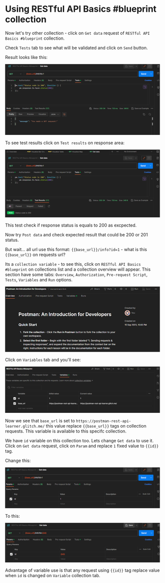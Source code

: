 # Using RESTful API Basics #blueprint collection

Now let's try other collection - click on `Get data` request of `RESTful API Basics #blueprint` collection.

Check `Tests` tab to see what will be validated and click on `Send` button.

Result looks like this:

![RESTful API Tests tab](images/restful_get_data.png "RESTful API Tests tab")

To see test results click on `Test results` on response area:

![RESTful API Test Results response tab](images/restful_get_data_test_response.png "RESTful API Test Results response tab")

This test check if response status is equals to 200 as excpected.

Now try `Post data` and check expected result that could be 200 or 201 status.

But wait... all url use this format: `{{base_url}}/info?id=1` - what is this `{{base_url}}` on requests url?

Its a `collection variable` - to see this, click on `RESTful API Basics #blueprint` on collections list and a collection overview will appear. This section have some tabs: `Overview`, `Authorization`, `Pre-request Script`, `Tests`, `Variables` and `Run` options.

![RESTful API Overview](images/restful_get_data_overview.png "RESTful API Overview")

Click on `Variables` tab and you'll see:

![RESTful API Variables](images/restful_variables.png "RESTful API Variables")

Now we see that `base_url` is set to `https://postman-rest-api-learner.glitch.me/` this value replace `{{base_url}}` tags on collection requests. This variable is available to this specifc collection.

We have `id` variable on this collection too. Lets change `Get data` to use it. Click on `Get data` request, click on `Param` and replace `1` fixed value to `{{id}}` tag.

Change this:

![RESTful API Get data fixed Params](images/restful_get_data_params_fixed.png "RESTful API Get data fixed Params")

To this:

![RESTful API Get data variable Params](images/restful_get_data_params_variable.png "RESTful API Get data variable Params")

Advantage of variable use is that any request using `{{id}}` tag replace value when `id` is changed on `Variable` collection tab.
